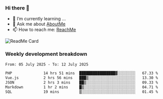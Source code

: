 ### Hi there 👋

- 🌱 I’m currently learning ...
- 💬 Ask me about [AboutMe](https://www.itzcy.com/about)
- 📫 How to reach me: [ReachMe](https://www.itzcy.com/about)

![ReadMe Card](https://github-readme-stats-ten-gilt.vercel.app/api?username=SuperChenYun&show_icons=true&title_color=fff&icon_color=79ff97&text_color=9f9f9f&bg_color=151515&hide_border=true)

### Weekly development breakdown
<!--START_SECTION:waka-->

```txt
From: 05 July 2025 - To: 12 July 2025

PHP              14 hrs 51 mins  ████████████████▓░░░░░░░░   67.33 %
Vue.js           2 hrs 56 mins   ███▒░░░░░░░░░░░░░░░░░░░░░   13.30 %
JSON             2 hrs 3 mins    ██▒░░░░░░░░░░░░░░░░░░░░░░   09.33 %
Markdown         1 hr 2 mins     █▒░░░░░░░░░░░░░░░░░░░░░░░   04.71 %
SQL              19 mins         ▒░░░░░░░░░░░░░░░░░░░░░░░░   01.45 %
```

<!--END_SECTION:waka-->
